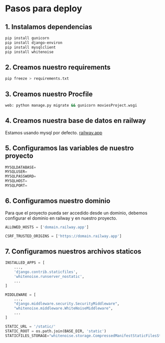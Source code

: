 # Pasos para deploy

## 1. Instalamos dependencias

```bash
pip install gunicorn
pip install django-environ
pip install mysqlclient
pip install whitenoise
```

## 2. Creamos nuestro requirements 

```bash
pip freeze > requirements.txt
```

## 3. Creamos nuestro Procfile

```bash
web: python manage.py migrate && gunicorn moviesProject.wsgi
```

## 4. Creamos nuestra base de datos en railway

Estamos usando mysql por defecto.
[railway.app](https://railway.app/)

## 5. Configuramos las variables de nuestro proyecto

```python
MYSQLDATABASE=
MYSQLUSER=
MYSQLPASSWORD=
MYSQLHOST=
MYSQLPORT=
```

## 6. Configuramos nuestro dominio

Para que el proyecto pueda ser accedido desde un dominio, debemos configurar el dominio en railway y en nuestro proyecto.

```py
ALLOWED_HOSTS = ['domain.railway.app']

CSRF_TRUSTED_ORIGINS = ['https://domain.railway.app']

```

## 7. Configuramos nuestros archivos staticos

```py
INSTALLED_APPS = [
    ...,
    'django.contrib.staticfiles',
    'whitenoise.runserver_nostatic',    
    ...
]

MIDDLEWARE = [
    ...,
    "django.middleware.security.SecurityMiddleware",
    "whitenoise.middleware.WhiteNoiseMiddleware",
    ...
]

STATIC_URL = '/static/'
STATIC_ROOT = os.path.join(BASE_DIR, 'static')
STATICFILES_STORAGE="whitenoise.storage.CompressedManifestStaticFilesStorage"
```
